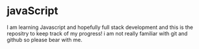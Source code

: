 # javaScript
I am learning Javascript and hopefully full stack development and this is the repositry to keep track of my progress!
i am not really familiar with git and github so please bear with me.
